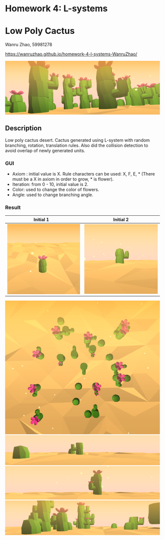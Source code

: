 # Homework 4: L-systems

# Low Poly Cactus

Wanru Zhao, 59981278

https://wanruzhao.github.io/homework-4-l-systems-WanruZhao/

![](./result/banner.PNG)

## Description

Low poly cactus desert. Cactus generated using L-system with random branching, rotation, translation rules. Also did the collision detection to avoid overlap of newly generated units.

### GUI
- Axiom : initial value is X. Rule characters can be used: X, F, E, * (There must be a X in axiom in order to grow, * is flower).
- Iteration: from 0 - 10, initial value is 2. 
- Color: used to change the color of flowers.
- Angle: used to change branching angle.

### Result
Initial 1     | Initial 2 
:-------------------------:|:-------------------------:
![](./result/after.png)    |![](./result/1.PNG)        


![](./result/up.PNG)
![](./result/2.PNG)![](./result/3.PNG)
![](./result/4.PNG)
